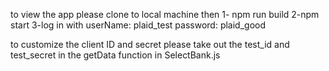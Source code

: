 to view the app please clone to local machine
 then
  1- npm run build
  2-npm start
  3-log in with userName: plaid_test
                password: plaid_good
                    
to customize the client ID and secret please take out the test_id and test_secret in the getData function in SelectBank.js


